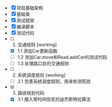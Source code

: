 - [x] 项目基础架构
- [x] 基础类
- [x] 测试框架
- [x] 编译脚本
- [x] 测试代码
- [ ] 1. 交通规则 [working]
  - [x] 1.1 添加Car更新函数
  - [ ] 1.2 添加Car.move和Road.addCar的测试代码
  - [ ] 1.3 处理路口处的交通规则
- [ ] 2. 系统调度规则 [working]
  - [ ] 2.1 完善系统调度规则，用来检测死锁
- [x] 3. 路径规划代码
  - [x] 3.1 接入带时间信息的迪杰斯特拉算法